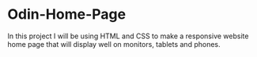 # Odin-Home-Page

In this project I will be using HTML and CSS to make a responsive website home page that will display
well on monitors, tablets and phones.
